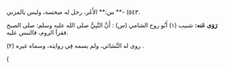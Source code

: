 ٥٤٣) -** س:** الأَغَر، رجل له صحسة، وليس بالمزني.

**رَوَى عَنه:** شبيب (١) أَبُو روح الشامي (س) : أَنَّ النَّبِيُّ صلى الله عليه وسلم: صلى الصبح فقرأ الروم، فالتبس عليه.

روى له النَّسَائي، ولم يسمه فِي روايته، وسماه غيره (٢) .

(